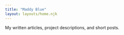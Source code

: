 ```yaml
---
title: "Maddy Blue"
layout: layouts/home.njk
---
```


My written articles, project descriptions, and short posts.
